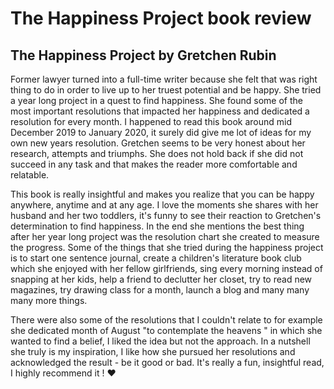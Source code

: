 # The Happiness Project book review 

## The Happiness Project by Gretchen Rubin

Former lawyer turned into a full-time writer because she felt that was right thing to do in order to live up to her truest potential and be happy. She tried a year long project in a quest to find happiness. She found some of the most important resolutions that impacted her happiness and dedicated a resolution for every month. I happened to read this book around mid December 2019 to January 2020, it surely did give me lot of ideas for my own new years resolution. Gretchen seems to be very honest about her research, attempts and triumphs. She does not hold back if she did not succeed in any task and that makes the reader more comfortable and relatable. 

This book is really insightful and makes you realize that you can be happy anywhere, anytime and at any age. I love the moments she shares with her husband and her two toddlers, it's funny to see their reaction to Gretchen's determination to find happiness. In the end she mentions the best thing after her year long project was the resolution chart she created to measure the progress. Some of the things that she tried during the happiness project is to start one sentence journal, create a children's literature book club which she enjoyed with her fellow girlfriends, sing every morning instead of snapping at her kids, help a friend to declutter her closet, try to read new magazines, try drawing class for a month, launch a blog and many many many more things.

There were also some of the resolutions that I couldn't relate to for example she dedicated month of August "to contemplate the heavens " in which she wanted to find a belief, I liked the idea but not the approach. In a nutshell she truly is my inspiration, I like how she pursued her resolutions and acknowledged the result - be it good or bad. It's really a fun, insightful read, I highly recommend it ! ❤️



